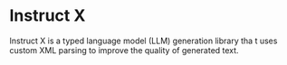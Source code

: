 # Instruct X

Instruct X is a typed language model (LLM) generation library tha
t uses custom XML parsing to improve the quality of generated text.